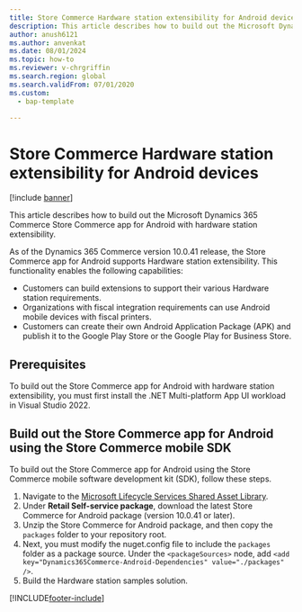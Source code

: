 ```yaml
---
title: Store Commerce Hardware station extensibility for Android devices
description: This article describes how to build out the Microsoft Dynamics 365 Commerce Store Commerce app for Android with hardware station extensibility.
author: anush6121
ms.author: anvenkat
ms.date: 08/01/2024
ms.topic: how-to
ms.reviewer: v-chrgriffin
ms.search.region: global
ms.search.validFrom: 07/01/2020
ms.custom: 
  - bap-template

---
```


# Store Commerce Hardware station extensibility for Android devices

[!include [banner](../../includes/banner.md)]

This article describes how to build out the Microsoft Dynamics 365 Commerce Store Commerce app for Android with hardware station extensibility.

As of the Dynamics 365 Commerce version 10.0.41 release, the Store Commerce app for Android supports Hardware station extensibility. This functionality enables the following capabilities:
- Customers can build extensions to support their various Hardware station requirements.
- Organizations with fiscal integration requirements can use Android mobile devices with fiscal printers.
- Customers can create their own Android Application Package (APK) and publish it to the Google Play Store or the Google Play for Business Store.
  
## Prerequisites

To build out the Store Commerce app for Android with hardware station extensibility, you must first install the .NET Multi-platform App UI workload in Visual Studio 2022.
  
## Build out the Store Commerce app for Android using the Store Commerce mobile SDK

To build out the Store Commerce app for Android using the Store Commerce mobile software development kit (SDK), follow these steps.

1. Navigate to the [Microsoft Lifecycle Services Shared Asset Library](https://lcs.dynamics.com/V2/SharedAssetLibrary).
1. Under **Retail Self-service package**, download the latest Store Commerce for Android package (version 10.0.41 or later).
1. Unzip the Store Commerce for Android package, and then copy the `packages` folder to your repository root.
1. Next, you must modify the nuget.config file to include the `packages` folder as a package source. Under the `<packageSources>` node, add `<add key="Dynamics365Commerce-Android-Dependencies" value="./packages" />`.
1. Build the Hardware station samples solution.


[!INCLUDE[footer-include](../../includes/footer-banner.md)]
